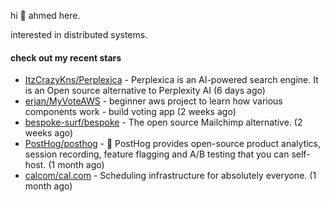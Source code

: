 hi 👋 ahmed here.

interested in distributed systems.

#### check out my recent stars

- [ItzCrazyKns/Perplexica](https://github.com/ItzCrazyKns/Perplexica) - Perplexica is an AI-powered search engine. It is an Open source alternative to Perplexity AI (6 days ago)
- [erjan/MyVoteAWS](https://github.com/erjan/MyVoteAWS) - beginner aws project to learn how various components work - build voting app  (2 weeks ago)
- [bespoke-surf/bespoke](https://github.com/bespoke-surf/bespoke) - The open source Mailchimp alternative. (2 weeks ago)
- [PostHog/posthog](https://github.com/PostHog/posthog) - 🦔 PostHog provides open-source product analytics, session recording, feature flagging and A/B testing that you can self-host. (1 month ago)
- [calcom/cal.com](https://github.com/calcom/cal.com) - Scheduling infrastructure for absolutely everyone. (1 month ago)

